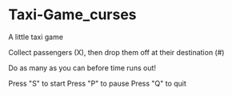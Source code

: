 # Taxi-Game_curses
A little taxi game

Collect passengers (X), then drop them off at their destination (#)

Do as many as you can before time runs out!

Press "S" to start
Press "P" to pause
Press "Q" to quit
